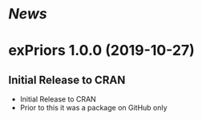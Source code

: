 # *News*

# exPriors 1.0.0 (2019-10-27)

## Initial Release to CRAN

* Initial Release to CRAN
* Prior to this it was a package on GitHub only
